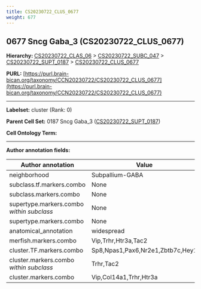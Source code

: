 ```yaml
---
title: CS20230722_CLUS_0677
weight: 677
---
```

## 0677 Sncg Gaba_3 (CS20230722_CLUS_0677)
<b>Hierarchy: </b>
[CS20230722_CLAS_06](../CS20230722_CLAS_06) >
[CS20230722_SUBC_047](../CS20230722_SUBC_047) >
[CS20230722_SUPT_0187](../CS20230722_SUPT_0187) >
[CS20230722_CLUS_0677](../CS20230722_CLUS_0677)

**PURL:** [https://purl.brain-bican.org/taxonomy/CCN20230722/CS20230722_CLUS_0677](https://purl.brain-bican.org/taxonomy/CCN20230722/CS20230722_CLUS_0677)

---


**Labelset:** cluster (Rank: 0)

**Parent Cell Set:** 0187 Sncg Gaba_3 ([CS20230722_SUPT_0187](../CS20230722_SUPT_0187))



**Cell Ontology Term:** 

[MARKER GENES.]: #


---

[TRANSFERRED ANNOTATIONS.]: #


[AUTHOR ANNOTATION FIELDS.]: #


**Author annotation fields:**

| Author annotation | Value |
|-------------------|-------|
|neighborhood|Subpallium-GABA|
|subclass.tf.markers.combo|None|
|subclass.markers.combo|None|
|supertype.markers.combo _within subclass_|None|
|supertype.markers.combo|None|
|anatomical_annotation|widespread|
|merfish.markers.combo|Vip,Trhr,Htr3a,Tac2|
|cluster.TF.markers.combo|Sp8,Npas1,Pax6,Nr2e1,Zbtb7c,Hey1|
|cluster.markers.combo _within subclass_|Trhr,Tac2|
|cluster.markers.combo|Vip,Col14a1,Trhr,Htr3a|
